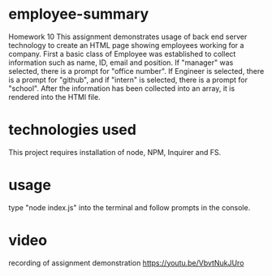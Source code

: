 # employee-summary
Homework 10
This assignment demonstrates usage of back end server technology to create an HTML page showing employees working for a company.
First a basic class of Employee was established to collect information such as name, ID, email and position. If "manager" was selected, there is a prompt for "office number". If Engineer is selected, there is a prompt for "github", and if "intern" is selected, there is a prompt for "school".
After the information has been collected into an array, it is rendered into the HTMl file.

# technologies used
This project requires installation of node, NPM, Inquirer and FS.

# usage
type "node index.js" into the terminal and follow prompts in the console.


# video
recording of assignment demonstration
https://youtu.be/VbvtNukJUro
